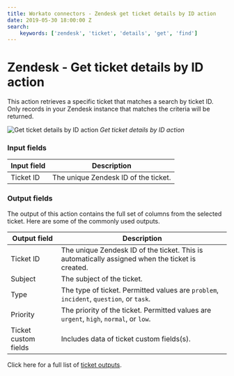 ```yaml
---
title: Workato connectors - Zendesk get ticket details by ID action
date: 2019-05-30 18:00:00 Z
search:
    keywords: ['zendesk', 'ticket', 'details', 'get', 'find']
---
```


# Zendesk - Get ticket details by ID action
This action retrieves a specific ticket that matches a search by ticket ID. Only records in your Zendesk instance that matches the criteria will be returned.

![Get ticket details by ID action](~@img/connectors/zendesk/get-ticket-details-by-id.png)
*Get ticket details by ID action*

### Input fields
| Input field | Description                          |
|-------------|--------------------------------------|
| Ticket ID   | The unique Zendesk ID of the ticket. |

### Output fields
The output of this action contains the full set of columns from the selected ticket. Here are some of the commonly used outputs.

| Output field         | Description                               |
|----------------------|-------------------------------------------|
| Ticket ID            | The unique Zendesk ID of the ticket. This is automatically assigned when the ticket is created. |
| Subject              | The subject of the ticket.                |
| Type                 | The type of ticket. Permitted values are `problem`, `incident`, `question`, or `task`. |
| Priority             | The priority of the ticket. Permitted values are `urgent`, `high`, `normal`, or `low`. |
| Ticket custom fields | Includes data of ticket custom fields(s). |

Click here for a full list of [ticket outputs](/connectors/zendesk/ticket-fields.md#ticket-output-fields).
